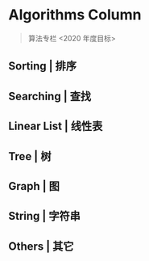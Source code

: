 # Algorithms Column

> 算法专栏 <2020 年度目标>

## Sorting | 排序

## Searching | 查找

## Linear List | 线性表

## Tree | 树

## Graph | 图

## String | 字符串

## Others | 其它
